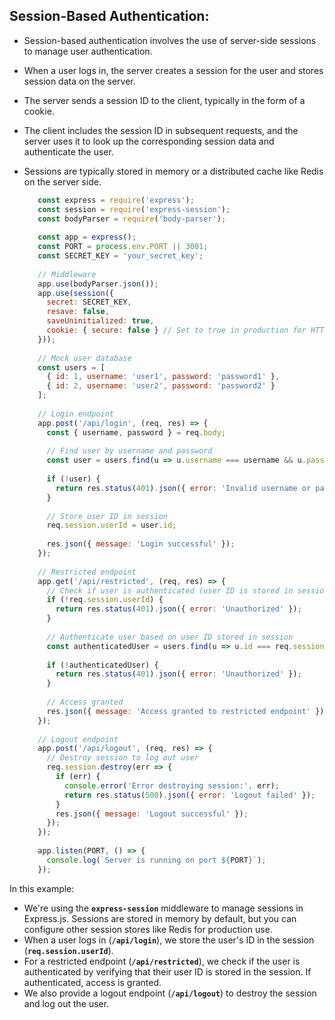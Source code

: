 ## Session-Based Authentication:

 - Session-based authentication involves the use of server-side sessions to manage user authentication.
 - When a user logs in, the server creates a session for the user and stores session data on the server.
 - The server sends a session ID to the client, typically in the form of a cookie.
 - The client includes the session ID in subsequent requests, and the server uses it to look up the corresponding session data and authenticate the user.
 - Sessions are typically stored in memory or a distributed cache like Redis on the server side.

   ```javascript
      const express = require('express');
      const session = require('express-session');
      const bodyParser = require('body-parser');
      
      const app = express();
      const PORT = process.env.PORT || 3001;
      const SECRET_KEY = 'your_secret_key';
      
      // Middleware
      app.use(bodyParser.json());
      app.use(session({
        secret: SECRET_KEY,
        resave: false,
        saveUninitialized: true,
        cookie: { secure: false } // Set to true in production for HTTPS
      }));
      
      // Mock user database
      const users = [
        { id: 1, username: 'user1', password: 'password1' },
        { id: 2, username: 'user2', password: 'password2' }
      ];
      
      // Login endpoint
      app.post('/api/login', (req, res) => {
        const { username, password } = req.body;
      
        // Find user by username and password
        const user = users.find(u => u.username === username && u.password === password);
      
        if (!user) {
          return res.status(401).json({ error: 'Invalid username or password' });
        }
      
        // Store user ID in session
        req.session.userId = user.id;
      
        res.json({ message: 'Login successful' });
      });
      
      // Restricted endpoint
      app.get('/api/restricted', (req, res) => {
        // Check if user is authenticated (user ID is stored in session)
        if (!req.session.userId) {
          return res.status(401).json({ error: 'Unauthorized' });
        }
      
        // Authenticate user based on user ID stored in session
        const authenticatedUser = users.find(u => u.id === req.session.userId);
      
        if (!authenticatedUser) {
          return res.status(401).json({ error: 'Unauthorized' });
        }
      
        // Access granted
        res.json({ message: 'Access granted to restricted endpoint' });
      });
      
      // Logout endpoint
      app.post('/api/logout', (req, res) => {
        // Destroy session to log out user
        req.session.destroy(err => {
          if (err) {
            console.error('Error destroying session:', err);
            return res.status(500).json({ error: 'Logout failed' });
          }
          res.json({ message: 'Logout successful' });
        });
      });
      
      app.listen(PORT, () => {
        console.log(`Server is running on port ${PORT}`);
      });


   ```
In this example:

 - We're using the __`express-session`__ middleware to manage sessions in Express.js. Sessions are stored in memory by default, but you can configure other session stores like Redis for production use.
 - When a user logs in (__`/api/login`__), we store the user's ID in the session (__`req.session.userId`__).
 - For a restricted endpoint (__`/api/restricted`__), we check if the user is authenticated by verifying that their user ID is stored in the session. If authenticated, access is granted.
 - We also provide a logout endpoint (__`/api/logout`__) to destroy the session and log out the user.
